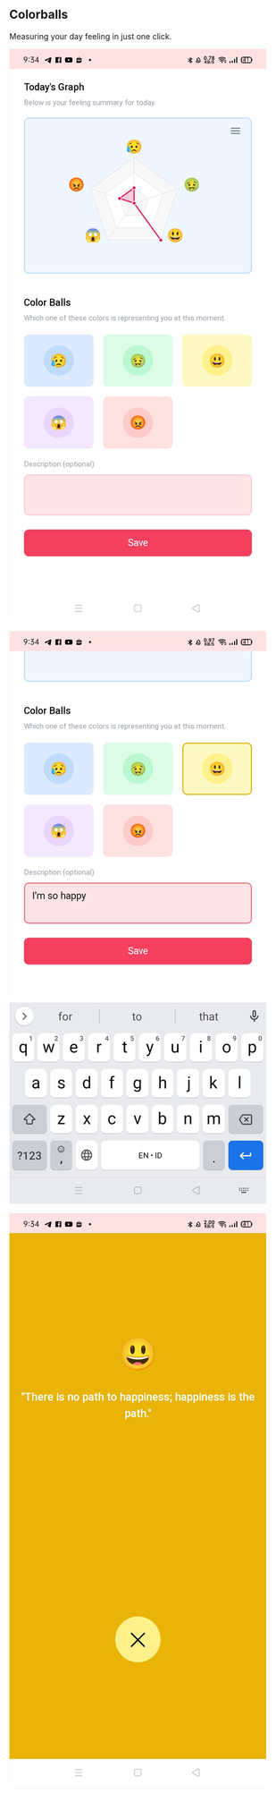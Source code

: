 ## Colorballs

Measuring your day feeling in just one click.

![public/screenshots/ss-2.jpeg](public/screenshots/ss-2.jpeg)

![public/screenshots/ss-3.jpeg](public/screenshots/ss-3.jpeg)

![public/screenshots/ss-4.jpeg](public/screenshots/ss-4.jpeg)